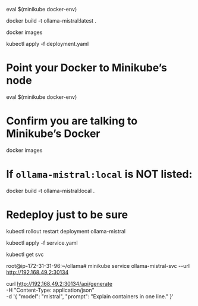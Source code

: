 eval $(minikube docker-env)

docker build -t ollama-mistral:latest .

docker images

kubectl apply -f deployment.yaml

# Point your Docker to Minikube’s node
eval $(minikube docker-env)

# Confirm you are talking to Minikube’s Docker
docker images

# If `ollama-mistral:local` is NOT listed:
docker build -t ollama-mistral:local .

# Redeploy just to be sure
kubectl rollout restart deployment ollama-mistral

kubectl apply -f service.yaml

kubectl get svc

root@ip-172-31-31-96:~/ollama# minikube service ollama-mistral-svc --url
http://192.168.49.2:30134

curl http://192.168.49.2:30134/api/generate \
  -H "Content-Type: application/json" \
  -d '{
    "model": "mistral",
    "prompt": "Explain containers in one line."
  }'

